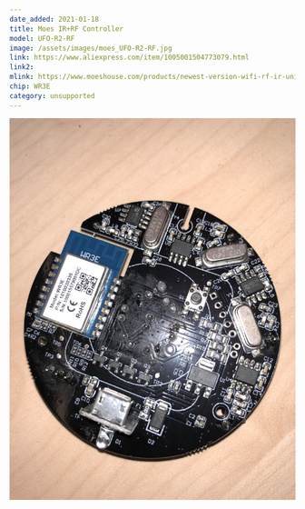 ```yaml
---
date_added: 2021-01-18
title: Moes IR+RF Controller
model: UFO-R2-RF
image: /assets/images/moes_UFO-R2-RF.jpg
link: https://www.aliexpress.com/item/1005001504773079.html
link2: 
mlink: https://www.moeshouse.com/products/newest-version-wifi-rf-ir-universal-remote-controller-tv-air-conditioning-smart-home-blaster-infrared-rf-appliances
chip: WR3E
category: unsupported
---
```


![New module](/assets/images/moes_UFO-R2-RF_pcb.jpg)